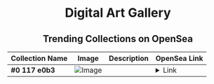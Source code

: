 <div align="center">

# Digital Art Gallery

## Trending Collections on OpenSea

| Collection Name                       | Image                                                                                     | Description                       | OpenSea Link                                                                                          |
|---------------------------------------|-------------------------------------------------------------------------------------------|-----------------------------------|--------------------------------------------------------------------------------------------------------|
| **#0 117 e0b3** | ![Image](https://i2.seadn.io/base/0xe0e7932e6badbb888e9ab0beb33ebe0be1a9de78/53834f05a4c1a44a3127b0358dc117/f053834f05a4c1a44a3127b0358dc117.jpeg?w=200&auto=format) |  | <details><summary>Link</summary>[#0 117 e0b3](https://opensea.io/collection/0-117-e0b3)</details> |

</div>
